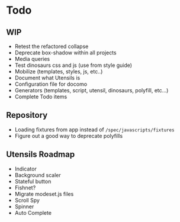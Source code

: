 
# Todo

## WIP
- Retest the refactored collapse
- Deprecate box-shadow within all projects
- Media queries
- Test dinosaurs css and js (use from style guide)
- Mobilize (templates, styles, js, etc..)
- Document what Utensils is
- Configuration file for docomo
- Generators (templates, script, utensil, dinosaurs, polyfill, etc...)
- Complete Todo items

## Repository
- Loading fixtures from app instead of `/spec/javascripts/fixtures`
- Figure out a good way to deprecate polyfills

## Utensils Roadmap
- Indicator
- Background scaler
- Stateful button
- Fishnet?
- Migrate modeset.js files
- Scroll Spy
- Spinner
- Auto Complete


